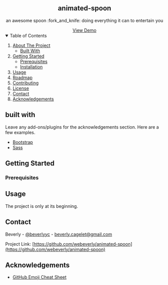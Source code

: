 <section align="center">
 <h1>animated-spoon</h1>
 <p>an awesome spoon :fork_and_knife: doing everything it can to entertain you</p>
 <a href="https://github.com/othneildrew/Best-README-Template">View Demo</a>
</section>


<!-- TABLE OF CONTENTS -->
<details open="open">
  <summary>Table of Contents</summary>
  <ol>
    <li>
      <a href="#about-the-project">About The Project</a>
      <ul>
        <li><a href="#built-with">Built With</a></li>
      </ul>
    </li>
    <li>
      <a href="#getting-started">Getting Started</a>
      <ul>
        <li><a href="#prerequisites">Prerequisites</a></li>
        <li><a href="#installation">Installation</a></li>
      </ul>
    </li>
    <li><a href="#usage">Usage</a></li>
    <li><a href="#roadmap">Roadmap</a></li>
    <li><a href="#contributing">Contributing</a></li>
    <li><a href="#license">License</a></li>
    <li><a href="#contact">Contact</a></li>
    <li><a href="#acknowledgements">Acknowledgements</a></li>
  </ol>
</details>

## built with

Leave any add-ons/plugins for the acknowledgements section. Here are a few examples.
* [Bootstrap](https://getbootstrap.com)
* [Sass](https://sass-lang.com/)



## Getting Started

### Prerequisites

<!-- * npm
  ```
  
  ``` -->

<!-- ### Installation

1. Clone the repo
   ```sh
   git clone https://github.com/your_username_/Project-Name.git
   ```
2. Install NPM packages
   ```sh
   npm install
   ```
3. Enter your API in `config.js`
   ```JS
   const API_KEY = 'ENTER YOUR API';
   ``` -->



<!-- USAGE EXAMPLES -->
## Usage

The project is only at its beginning.
<!-- _For more examples, please refer to the [Documentation](https://example.com)_ -->

<!-- CONTACT -->
## Contact

Beverly - [@beverlyyc](https://twitter.com/beverlyyc) - beverly.cagelet@gmail.com

Project Link: [https://github.com/webeverly/animated-spoon](https://github.com/webeverly/animated-spoon)



<!-- ACKNOWLEDGEMENTS -->
## Acknowledgements
* [GitHub Emoji Cheat Sheet](https://www.webpagefx.com/tools/emoji-cheat-sheet)
